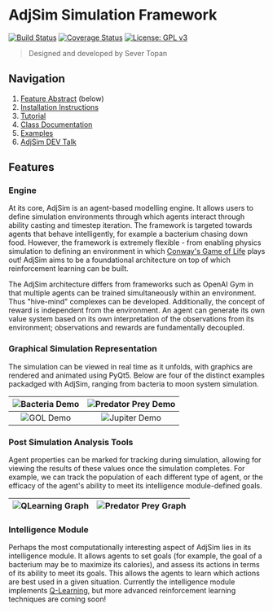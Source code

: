 # AdjSim Simulation Framework
[![Build Status](https://travis-ci.org/SeverTopan/AdjSim.svg?branch=master)](https://travis-ci.org/SeverTopan/AdjSim) [![Coverage Status](https://coveralls.io/repos/github/SeverTopan/AdjSim/badge.svg?branch=master)](https://coveralls.io/github/SeverTopan/AdjSim?branch=master) [![License: GPL v3](https://img.shields.io/badge/License-GPL%20v3-blue.svg)](https://www.gnu.org/licenses/gpl-3.0)

> Designed and developed by Sever Topan

## Navigation

1. [Feature Abstract](#Features) (below)
2. [Installation Instructions](INSTALL.md)
3. [Tutorial](tutorial/tutorial.ipynb)
4. [Class Documentation](https://severtopan.github.io/AdjSim/)
5. [Examples](https://github.com/SeverTopan/AdjSim/tree/master/examples)
6. [AdjSim DEV Talk](https://www.youtube.com/watch?v=N9h0xcJCOys)

## Features

### Engine

At its core, AdjSim is an agent-based modelling engine. It allows users to define simulation environments through which agents interact through ability casting and timestep iteration. The framework is targeted towards agents that behave intelligently, for example a bacterium chasing down food. However, the framework is extremely flexible - from enabling physics simulation to defining an environment in which [Conway's Game of Life](https://en.wikipedia.org/wiki/Conway%27s_Game_of_Life) plays out! AdjSim aims to be a foundational architecture on top of which reinforcement learning can be built.

The AdjSim architecture differs from frameworks such as OpenAI Gym in that multiple agents can be trained simultaneously within an environment. Thus "hive-mind" complexes can be developed. Additionally, the concept of reward is independent from the environment. An agent can generate its own value system based on its own interpretation of the observations from its environment; observations and rewards are fundamentally decoupled.

### Graphical Simulation Representation

The simulation can be viewed in real time as it unfolds, with graphics are rendered and animated using PyQt5. Below are  four of the distinct examples packadged with AdjSim, ranging from bacteria to moon system simulation.

 | ![Bacteria Demo](https://raw.githubusercontent.com/SeverTopan/AdjSim/master/gallery/images/readme_bacteria.png)| ![Predator Prey Demo](https://raw.githubusercontent.com/SeverTopan/AdjSim/master/gallery/images/readme_predator_prey.png) |
|:-------------:|:-------------:|
| ![GOL Demo](https://raw.githubusercontent.com/SeverTopan/AdjSim/master/gallery/images/readme_game_of_life.png) | ![Jupiter Demo](https://raw.githubusercontent.com/SeverTopan/AdjSim/master/gallery/images/readme_jupiter_moon_system.png) |

### Post Simulation Analysis Tools

Agent properties can be marked for tracking during simulation, allowing for viewing the results of these values once the simulation completes. For example, we can track the population of each different type of agent, or the efficacy of the agent's ability to meet its intelligence module-defined goals.

| ![QLearning Graph](https://raw.githubusercontent.com/SeverTopan/AdjSim/master/gallery/images/readme_individual_learning.png)| ![Predator Prey Graph](https://raw.githubusercontent.com/SeverTopan/AdjSim/master/gallery/images/readme_predator_prey_population.png) |
|:-------------:|:-------------:|

### Intelligence Module

Perhaps the most computationally interesting aspect of AdjSim lies in its intelligence module. It allows agents to set goals (for example, the goal of a bacterium may be to maximize its calories), and assess its actions in terms of its ability to meet its goals. This allows the agents to learn which actions are best used in a given situation. Currently the intelligence module implements [Q-Learning](https://en.wikipedia.org/wiki/Q-learning), but more advanced reinforcement learning techniques are coming soon!





